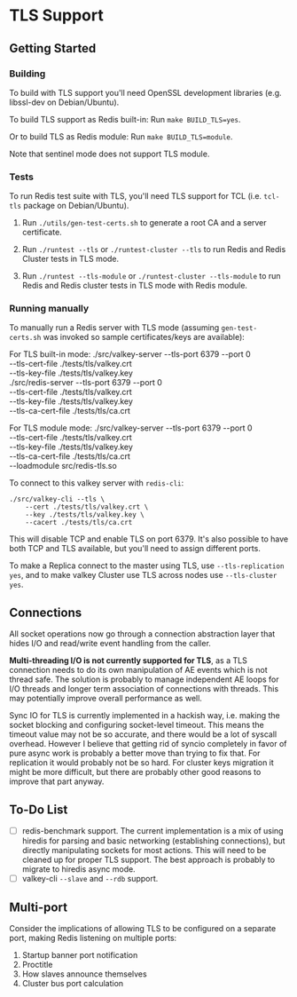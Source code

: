 TLS Support
===========

Getting Started
---------------

### Building

To build with TLS support you'll need OpenSSL development libraries (e.g.
libssl-dev on Debian/Ubuntu).

To build TLS support as Redis built-in:
Run `make BUILD_TLS=yes`.

Or to build TLS as Redis module:
Run `make BUILD_TLS=module`.

Note that sentinel mode does not support TLS module.

### Tests

To run Redis test suite with TLS, you'll need TLS support for TCL (i.e.
`tcl-tls` package on Debian/Ubuntu).

1. Run `./utils/gen-test-certs.sh` to generate a root CA and a server
   certificate.

2. Run `./runtest --tls` or `./runtest-cluster --tls` to run Redis and Redis
   Cluster tests in TLS mode.

3. Run `./runtest --tls-module` or `./runtest-cluster --tls-module` to
   run Redis and Redis cluster tests in TLS mode with Redis module.

### Running manually

To manually run a Redis server with TLS mode (assuming `gen-test-certs.sh` was
invoked so sample certificates/keys are available):

For TLS built-in mode:
    ./src/valkey-server --tls-port 6379 --port 0 \
        --tls-cert-file ./tests/tls/valkey.crt \
        --tls-key-file ./tests/tls/valkey.key \
    ./src/redis-server --tls-port 6379 --port 0 \
        --tls-cert-file ./tests/tls/valkey.crt \
        --tls-key-file ./tests/tls/valkey.key \
        --tls-ca-cert-file ./tests/tls/ca.crt

For TLS module mode:
    ./src/valkey-server --tls-port 6379 --port 0 \
        --tls-cert-file ./tests/tls/valkey.crt \
        --tls-key-file ./tests/tls/valkey.key \
        --tls-ca-cert-file ./tests/tls/ca.crt \
        --loadmodule src/redis-tls.so

To connect to this valkey server with `redis-cli`:

    ./src/valkey-cli --tls \
        --cert ./tests/tls/valkey.crt \
        --key ./tests/tls/valkey.key \
        --cacert ./tests/tls/ca.crt

This will disable TCP and enable TLS on port 6379. It's also possible to have
both TCP and TLS available, but you'll need to assign different ports.

To make a Replica connect to the master using TLS, use `--tls-replication yes`,
and to make valkey Cluster use TLS across nodes use `--tls-cluster yes`.

Connections
-----------

All socket operations now go through a connection abstraction layer that hides
I/O and read/write event handling from the caller.

**Multi-threading I/O is not currently supported for TLS**, as a TLS connection
needs to do its own manipulation of AE events which is not thread safe. The
solution is probably to manage independent AE loops for I/O threads and longer
term association of connections with threads. This may potentially improve
overall performance as well.

Sync IO for TLS is currently implemented in a hackish way, i.e. making the
socket blocking and configuring socket-level timeout.  This means the timeout
value may not be so accurate, and there would be a lot of syscall overhead.
However I believe that getting rid of syncio completely in favor of pure async
work is probably a better move than trying to fix that. For replication it would
probably not be so hard. For cluster keys migration it might be more difficult,
but there are probably other good reasons to improve that part anyway.

To-Do List
----------

- [ ] redis-benchmark support. The current implementation is a mix of using
  hiredis for parsing and basic networking (establishing connections), but
  directly manipulating sockets for most actions. This will need to be cleaned
  up for proper TLS support. The best approach is probably to migrate to hiredis
  async mode.
- [ ] valkey-cli `--slave` and `--rdb` support.

Multi-port
----------

Consider the implications of allowing TLS to be configured on a separate port,
making Redis listening on multiple ports:

1. Startup banner port notification
2. Proctitle
3. How slaves announce themselves
4. Cluster bus port calculation
